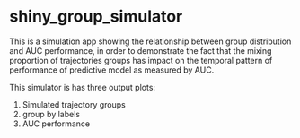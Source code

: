 # shiny_group_simulator
This is a simulation app showing the relationship between group distribution and AUC performance, in order to demonstrate the fact that the mixing proportion of trajectories groups has impact on the temporal pattern of performance of predictive model as measured by AUC. 

This simulator is has three output plots:
1.  Simulated trajectory groups
2.  group by labels
3.  AUC performance

